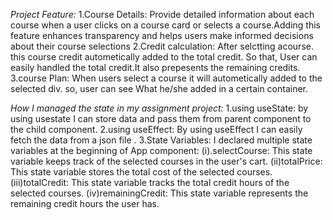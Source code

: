 *Project Feature:*
1.Course Details: Provide detailed information about each course when a user clicks on a course card or selects a course.Adding this feature enhances transparency and helps users make informed decisions about their course selections
2.Credit calculation: After selctting acourse. this course credit autometically added to the total credit. So that, User can easily handled the total credit.It also prepesents the remaining credits.
3.course Plan: When users select a course it will autometically added to the selected div. so, user can see What he/she added in a certain container.

*How I managed the state in my assignment project:*
1.using useState: by using usestate I can store data and pass them from parent component to the child component.
2.using useEffect: By using useEffect I can easily fetch the data from a json file .
3.State Variables: I declared multiple state variables at the beginning of  App component:
  (i).selectCourse: This state variable keeps track of the selected courses in the user's cart.
  (ii)totalPrice: This state variable stores the total cost of the selected courses.
  (iii)totalCredit: This state variable tracks the total credit hours of the selected courses.
  (iv)remainingCredit: This state variable represents the remaining credit hours the user has.
